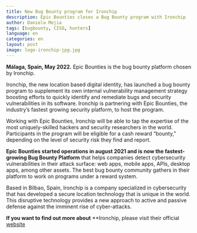 ```yaml
---
title: New Bug Bounty program for Ironchip
description: Epic Bounties closes a Bug Bounty program with Ironchip
author: Daniela Mejia
tags: [bugbounty, CISO, hunters]
language: en
categories: en
layout: post
image: logo-ironchip-jpg.jpg
---
```


**Málaga, Spain, May 2022.** Epic Bounties is the bug bounty platform chosen by Ironchip.

Ironchip, the new location based digital identity, has launched a bug bounty program to supplement its own internal vulnerability management strategy boosting efforts to quickly identify and remediate bugs and security vulnerabilities in its software. Ironchip is partnering with Epic Bounties, the industry’s fastest growing security platform, to host the program.

Working with Epic Bounties, Ironchip will be able to tap the expertise of the most uniquely-skilled hackers and security researchers in the world. Participants in the program will be eligible for a cash reward “bounty,” depending on the level of security risk they find and report.

**Epic Bounties started operations in august 2021 and is now the fastest-growing Bug Bounty Platform** that helps companies detect cybersecurity vulnerabilities in their attack surface: web apps, mobile apps, APIs, desktop apps, among other assets. The best bug bounty community gathers in their platform to work on programs under a reward system.

Based in Bilbao, Spain, Ironchip is a company specialized in cybersecurity that has developed a secure location technology that is unique in the world. This disruptive technology provides a new approach to active and passive defense against the imminent rise of cyber-attacks.

**If you want to find out more about** **Ironchip, please visit their official  [website](https://www.ironchip.com)

